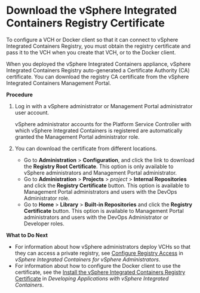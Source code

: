 # Download the vSphere Integrated Containers Registry Certificate

To configure a VCH or Docker client so that it can connect to vSphere Integrated Containers Registry, you must obtain the registry certificate and pass it to the VCH when you create that VCH, or to the Docker client.

When you deployed the vSphere Integrated Containers appliance, vSphere Integrated Containers Registry auto-generated a Certificate Authority (CA) certificate. You can download the registry CA certificate from the vSphere Integrated Containers Management Portal.

**Procedure**

1. Log in with a vSphere administrator or Management Portal administrator user account.

    vSphere administrator accounts for the Platform Service Controller with which vSphere Integrated Containers is registered are automatically granted the Management Portal administrator role.
2. You can download the certificate from different locations.

    - Go to **Administration** > **Configuration**, and click the link to download the **Registry Root Certificate**. This option is only available to vSphere administrators and Management Portal administrator.
    - Go to **Administration** > **Projects** > *project* > **Internal Repositories** and click the **Registry Certificate** button. This option is available to Management Portal administrators and users with the DevOps Administrator role.
    - Go to **Home** > **Library** > **Built-in Repositories** and click the **Registry Certificate** button. This option is available to Management Portal administrators and users with the DevOps Administrator or Developer roles.
    
**What to Do Next**

- For information about how vSphere administrators deploy VCHs so that they can access a private registry, see [Configure Registry Access](../vic_vsphere_admin/vch_registry.md) in *vSphere Integrated Containers for vSphere Administrators*.
- For information about how to configure the Docker client to use the certificate, see the [Install the vSphere Integrated Containers Registry Certificate](../vic_app_dev/configure_docker_client.md#registry) in *Developing Applications with vSphere Integrated Containers*.
